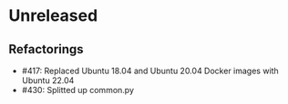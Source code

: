 # Unreleased

## Refactorings

 - #417: Replaced Ubuntu 18.04 and Ubuntu 20.04 Docker images with Ubuntu 22.04
 - #430: Splitted up common.py